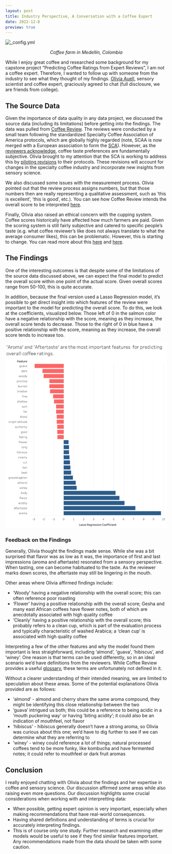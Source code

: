 ```yaml
---
layout: post
title: Industry Perspective, A Conversation with a Coffee Expert
date: 2022-12-8
preview: true
---
```


![_config.yml](/images/coffeefarm.png)
<p style="text-align: center;"><em>Coffee farm in Medellín, Colombia</em></p>

While I enjoy great coffee and researched some background for my capstone project “Predicting Coffee Ratings from Expert Reviews”, I am not a coffee expert. Therefore, I wanted to follow up with someone from the industry to see what they thought of my findings. [Olivia Auell](https://www.linkedin.com/in/oliviaauell/), sensory scientist and coffee expert, graciously agreed to chat (full disclosure, we are friends from college). 

## The Source Data

Given the importance of data quality in any data project, we discussed the source data (including its limitations) before getting into the findings. The data was pulled from [Coffee Review](https://www.coffeereview.com/). The reviews were conducted by a small team following the standardized Specialty Coffee Association of America protocols, which are globally highly regarded (note, SCAA is now merged with a European association to form the [SCA](https://sca.coffee/about)). However, as the [reviewers acknowledge](https://www.coffeereview.com/how-coffee-review-works/), coffee taste preferences are fundamentally subjective. Olivia brought to my attention that the SCA is working to address this by [piloting revisions](https://sca.coffee/sca-news/read/evolving-the-sca-cupping-protocol-and-form-an-overview-of-the-pilot-testing-process) to their protocols. These revisions will account for changes in the specialty coffee industry and incorporate new insights from sensory science. 

We also discussed some issues with the measurement process. Olivia pointed out that the review process assigns numbers, but that those numbers then are really representing a qualitative assessment, such as ‘this is excellent’, ‘this is good’, etc.). You can see how Coffee Review intends the overall score to be interpreted [here](https://www.coffeereview.com/how-coffee-review-works/).

Finally, Olivia also raised an ethical concern with the cupping system. Coffee scores historically have affected how much farmers are paid. Given the scoring system is still fairly subjective and catered to specific people’s taste (e.g. what coffee reviewer’s like does not always translate to what the average consumer likes), this can be problematic. However, this is starting to change. You can read more about this [here](https://sca.coffee/sca-news/25/issue-18/valuing-coffee-evolving-the-scas-cupping-protocol-into-a-coffee-value-assessment-system) and [here](https://static1.squarespace.com/static/584f6bbef5e23149e5522201/t/62ff6f82e076e71f661ca1c6/1660907395782/CVAS+Evolution+Report+2022.pdf).

## The Findings

One of the interesting outcomes is that despite some of the limitations of the source data discussed above, we can expect the final model to predict the overall score within one point of the actual score. Given overall scores range from 50-100, this is quite accurate. 

In addition, because the final version used a Lasso Regression model, it’s possible to get direct insight into which features of the review were important to the model for predicting the overall score. To do this, we look at the coefficients, visualized below. Those left of 0 in the salmon color have a negative relationship with the score, meaning as they increase, the overall score tends to decrease. Those to the right of 0 in blue have a positive relationship with the score, meaning as they increase, the overall score tends to increase too. 

![_config.yml](/images/top_features_modeling.png)

### Feedback on the Findings

Generally, Olivia thought the findings made sense. While she was a bit surprised that flavor was as low as it was, the importance of first and last impressions (aroma and aftertaste) resonated from a sensory perspective. When tasting, one can become habituated to the taste. As the reviewer marks down scores, the aftertaste may still be lingering in the mouth.

Other areas where Olivia affirmed findings include:
* ‘Woody’ having a negative relationship with the overall score; this can often reference poor roasting
* ‘Flower’ having a positive relationship with the overall score; Gesha and many east African coffees have flower notes, both of which are anecdotally associated with high quality coffee
* ‘Cleanly’ having a positive relationship with the overall score; this probably refers to a clean cup, which is part of the evaluation process and typically characteristic of washed Arabica; a ‘clean cup’ is associated with high quality coffee

Interpreting a few of the other features and why the model found them important is less straighforward, including ‘almond’, 'guava', ‘hibiscus’, and ‘winey’. One reason is that terms can be used differently, so in an ideal scenario we’d have definitions from the reviewers. While Coffee Review provides a useful [glossary](https://www.coffeereview.com/coffee-glossary/), these terms are unfortunately not defined in it. 

Without a clearer understanding of their intended meaning, we are limited to speculation about these areas. Some of the potential explanations Olivia provided are as follows:
* ‘almond’ - almond and cherry share the same aroma compound, they might be identifying this close relationship between the two
* ‘guava’ intrigued us both; this could be a reference to being acidic in a ‘mouth puckering way’ or having ‘biting acidity’; it could also be an indication of mouthfeel, not flavor
* ‘hibiscus’ - hibiscus generally doesn’t have a strong aroma, so Olivia was curious about this one; we’d have to dig further to see if we can determine what they are referring to
* ‘winey’ - winey could reference a lot of things; natural processed coffees tend to be more funky, like kombucha and have fermented notes; it could refer to mouthfeel or dark fruit aromas


## Conclusion

I really enjoyed chatting with Olivia about the findings and her expertise in coffee and sensory science. Our discussion affirmed some areas while also raising even more questions. Our discussion highlights some crucial considerations when working with and interpretting data:
* When possible, getting expert opinion is very important, especially when making recommendations that have real-world consequences. 
* Having shared definitions and understanding of terms is crucial for accurately interpreting findings. 
* This is of course only one study. Further research and examining other models would be useful to see if they find similar features important. Any recommendations made from the data should be taken with some caution. 
